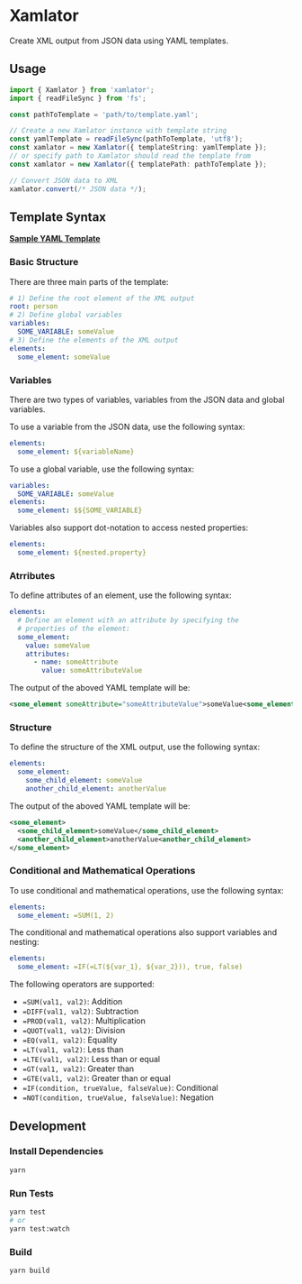 # Xamlator

Create XML output from JSON data using YAML templates.

## Usage

```typescript
import { Xamlator } from 'xamlator';
import { readFileSync } from 'fs';

const pathToTemplate = 'path/to/template.yaml';

// Create a new Xamlator instance with template string
const yamlTemplate = readFileSync(pathToTemplate, 'utf8');
const xamlator = new Xamlator({ templateString: yamlTemplate });
// or specify path to Xamlator should read the template from
const xamlator = new Xamlator({ templatePath: pathToTemplate });

// Convert JSON data to XML
xamlator.convert(/* JSON data */);
```

## Template Syntax

**[Sample YAML Template](./src/test/sample.yaml)**

### Basic Structure

There are three main parts of the template:

```yaml
# 1) Define the root element of the XML output
root: person
# 2) Define global variables
variables:
  SOME_VARIABLE: someValue
# 3) Define the elements of the XML output
elements:
  some_element: someValue
```

### Variables

There are two types of variables, variables from the JSON data and global variables.

To use a variable from the JSON data, use the following syntax:

```yaml
elements:
  some_element: ${variableName}
```

To use a global variable, use the following syntax:

```yaml
variables:
  SOME_VARIABLE: someValue
elements:
  some_element: $${SOME_VARIABLE}
```

Variables also support dot-notation to access nested properties:

```yaml
elements:
  some_element: ${nested.property}
```

### Atrributes

To define attributes of an element, use the following syntax:

```yaml
elements:
  # Define an element with an attribute by specifying the
  # properties of the element:
  some_element:
    value: someValue
    attributes:
      - name: someAttribute
        value: someAttributeValue
```

The output of the aboved YAML template will be:

```xml
<some_element someAttribute="someAttributeValue">someValue<some_element>
```

### Structure

To define the structure of the XML output, use the following syntax:

```yaml
elements:
  some_element:
    some_child_element: someValue
    another_child_element: anotherValue
```

The output of the aboved YAML template will be:

```xml
<some_element>
  <some_child_element>someValue</some_child_element>
  <another_child_element>anotherValue<another_child_element>
</some_element>
```

### Conditional and Mathematical Operations

To use conditional and mathematical operations, use the following syntax:

```yaml
elements:
  some_element: =SUM(1, 2)
```

The conditional and mathematical operations also support variables and nesting:

```yaml
elements:
  some_element: =IF(=LT(${var_1}, ${var_2})), true, false)
```

The following operators are supported:

- `=SUM(val1, val2)`: Addition
- `=DIFF(val1, val2)`: Subtraction
- `=PROD(val1, val2)`: Multiplication
- `=QUOT(val1, val2)`: Division
- `=EQ(val1, val2)`: Equality
- `=LT(val1, val2)`: Less than
- `=LTE(val1, val2)`: Less than or equal
- `=GT(val1, val2)`: Greater than
- `=GTE(val1, val2)`: Greater than or equal
- `=IF(condition, trueValue, falseValue)`: Conditional
- `=NOT(condition, trueValue, falseValue)`: Negation

## Development

### Install Dependencies

```bash
yarn
```

### Run Tests

```bash
yarn test
# or
yarn test:watch
```

### Build

```bash
yarn build
```

